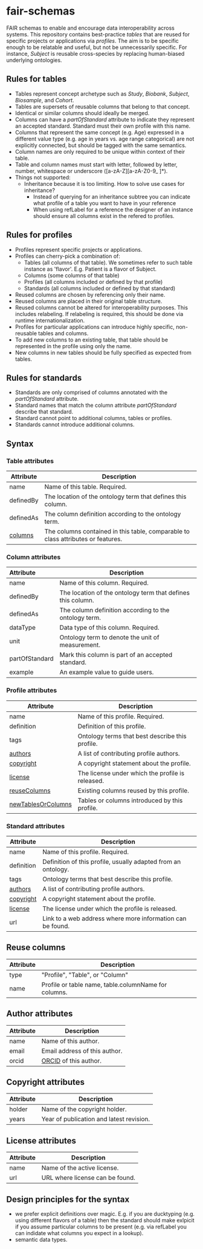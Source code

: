 # fair-schemas
FAIR schemas to enable and encourage data interoperability across systems.
This repository contains best-practice _tables_ that are reused for specific projects or applications via _profiles_.
The aim is to be specific enough to be relatable and useful, but not be unnecessarily specific.
For instance, _Subject_ is reusable cross-species by replacing human-biased underlying ontologies.

## Rules for tables
* Tables represent concept archetype such as _Study_, _Biobank_, _Subject_, _Biosample_, and _Cohort_.
* Tables are supersets of reusable columns that belong to that concept.
* Identical or similar columns should ideally be merged.
* Columns can have a _partOfStandard_ attribute to indicate they represent an accepted standard. Standard must their own profile with this name.
* Columns that represent the same concept (e.g. Age) expressed in a different value type (e.g. age in years vs. age range categorical) are not explicitly connected, but should be tagged with the same semantics.
* Column names are only required to be unique within context of their table.
* Table and column names must start with letter, followed by letter, number, whitespace or underscore ([a-zA-Z][a-zA-Z0-9_ ]*).
* Things not supported:
  * Inheritance because it is too limiting. How to solve use cases for inheritance?
    * Instead of querying for an inheritance subtree you can indicate what profile of a table you want to have in your reference
    * When using refLabel for a reference the designer of an instance should ensure all columns exist in the refered to profiles.

## Rules for profiles
* Profiles represent specific projects or applications.
* Profiles can cherry-pick a combination of:
  * Tables (all columns of that table). We sometimes refer to such table instance as 'flavor'. E.g. Patient is a flavor of Subject.
  * Columns (some columns of that table)
  * Profiles (all columns included or defined by that profile)
  * Standards (all columns included or defined by that standard)
* Reused columns are chosen by referencing only their name.
* Reused columns are placed in their original table structure.
* Reused columns cannot be altered for interoperability purposes. This includes relabeling. If relabeling is required, this should be done via runtime internationalization.
* Profiles for particular applications can introduce highly specific, non-reusable tables and columns.
* To add new columns to an existing table, that table should be represented in the profile using only the name.
* New columns in new tables should be fully specified as expected from tables.

## Rules for standards
* Standards are only comprised of columns annotated with the _partOfStandard_ attribute.
* Standard names that match the column attribute _partOfStandard_ describe that standard.
* Standard cannot point to additional columns, tables or profiles.
* Standards cannot introduce additional columns.

## Syntax
### Table attributes <a id='tables'></a>
| Attribute           | Description                                                                      |
|---------------------|----------------------------------------------------------------------------------|
| name                | Name of this table. Required.                                                    |
| definedBy           | The location of the ontology term that defines this column.                      |
| definedAs           | The column definition according to the ontology term.                            |
| [columns](#columns) | The columns contained in this table, comparable to class attributes or features. |

### Column attributes <a id='columns'></a>
| Attribute      | Description                                                 |
|:---------------|-------------------------------------------------------------|
| name           | Name of this column. Required.                              |
| definedBy      | The location of the ontology term that defines this column. |
| definedAs      | The column definition according to the ontology term.       |
| dataType       | Data type of this column. Required.                         |
| unit           | Ontology term to denote the unit of measurement.            |
| partOfStandard | Mark this column is part of an accepted standard.           |
| example        | An example value to guide users.                            |

### Profile attributes <a id='profiles'></a>
| Attribute                     | Description                                      |
|-------------------------------|--------------------------------------------------|
| name                          | Name of this profile. Required.                  |
| definition                    | Definition of this profile.                      |
| tags                          | Ontology terms that best describe this profile.  |
| [authors](#authors)           | A list of contributing profile authors.          |
| [copyright](#copyright)       | A copyright statement about the profile.         |
| [license](#license)           | The license under which the profile is released. |
| [reuseColumns](#reusecolumns) | Existing columns reused by this profile.         |
| [newTablesOrColumns](#tables) | Tables or columns introduced by this profile.    |

### Standard attributes <a id='standards'></a>
| Attribute               | Description                                                   |
|-------------------------|---------------------------------------------------------------|
| name                    | Name of this profile. Required.                               |
| definition              | Definition of this profile, usually adapted from an ontology. |
| tags                    | Ontology terms that best describe this profile.               |
| [authors](#authors)     | A list of contributing profile authors.                       |
| [copyright](#copyright) | A copyright statement about the profile.                      |
| [license](#license)     | The license under which the profile is released.              |
| url                     | Link to a web address where more information can be found.    |

## Reuse columns <a id='reusecolumns'></a>
| Attribute | Description                                          |
|-----------|------------------------------------------------------|
| type      | "Profile", "Table", or "Column"                      |
| name      | Profile or table name, table.columnName for columns. |

## Author attributes <a id='authors'></a>
| Attribute | Description                                 |
|-----------|---------------------------------------------|
| name      | Name of this author.                        |
| email     | Email address of this author.               |
| orcid     | [ORCID](https://orcid.org/) of this author. |

## Copyright attributes <a id='copyright'></a>
| Attribute | Description                              |
|-----------|------------------------------------------|
| holder    | Name of the copyright holder.            |
| years     | Year of publication and latest revision. |

## License attributes <a id='license'></a>
| Attribute | Description                     |
|-----------|---------------------------------|
| name      | Name of the active license.     |
| url       | URL where license can be found. |

## Design principles for the syntax
* we prefer explicit definitions over magic. E.g. if you are ducktyping (e.g. using different flavors of a table) then the standard should make exlpicit if you assume particular columns to be present (e.g. via refLabel you can indidate what columns you expect in a lookup).
* semantic data types.